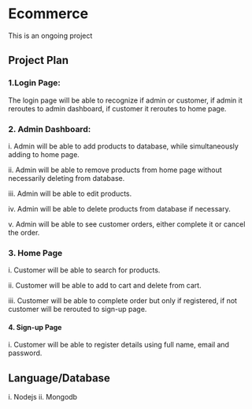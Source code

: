 # Ecommerce

This is an ongoing project

## Project Plan
### 1.Login Page: 
The login page will be able to recognize if admin or customer, if admin it reroutes to admin dashboard, if customer it reroutes to home page.

### 2. Admin Dashboard:
i. Admin will be able to add products to database, while simultaneously adding to home page.
 
ii. Admin will be able to remove products from home page without necessarily deleting from database.

iii. Admin will be able to edit products.

iv. Admin will be able to delete products from database if necessary.

v. Admin will be able to see customer orders, either complete it or cancel the order.

### 3. Home Page
i. Customer will be able to search for products.

ii. Customer will be able to add to cart and delete from cart.

iii. Customer will be able to complete order but only if registered, if not customer will be rerouted to sign-up page.


#### 4. Sign-up Page

i. Customer will be able to register details using full name, email and password.


## Language/Database

i. Nodejs
ii. Mongodb

